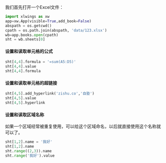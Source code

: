 我们首先打开一个Excel文件：

```python
import xlwings as xw
app=xw.App(visible=True,add_book=False)
abspath = os.getcwd()
cpath = os.path.join(abspath, 'data/123.xlsx')
wb=app.books.open(cpath)
sht = wb.sheets[0]
```

#### 设置和读取单元格的公式
```python
sht[4,4].formula = '=sum(A5:D5)'
sht[4,4].value
sht[4,4].formula
```

#### 设置和读取单元格的超链接
```python
sht[4,5].add_hyperlink('zishu.co','自塾')
sht[4,5].value
sht[4,5].hyperlink
```

#### 设置和读取区域名称
如果一个区域经常被重复使用，可以给这个区域命名，以后就直接使用这个名称就可以了。
```python
sht[1,2].name = '我好'
sht[1,2].name
sht.range((2,3)).name
sht.range('我好').value
```

